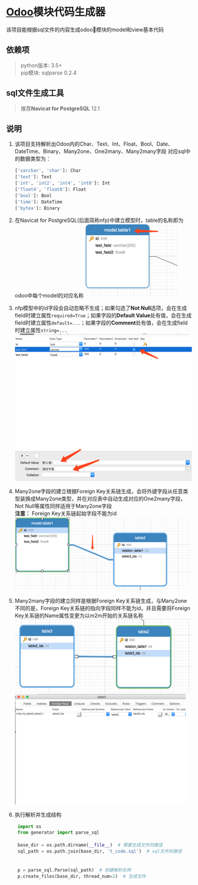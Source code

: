 # [Odoo](https://github.com/odoo/odoo "Odoo's github")模块代码生成器
该项目能根据sql文件的内容生成odoo模块的model和view基本代码

## 依赖项
> python版本: 3.5+   
> pip模块: sqlparse 0.2.4

## sql文件生成工具
> 推荐**Navicat for PostgreSQL** 12.1

## 说明
1. 该项目支持解析出Odoo内的Char、Text、Int、Float、Bool、Date、DateTime、Binary、Many2one、One2many、Many2many字段
    对应sql中的数据类型为：
    ```python
    ['varchar', 'char']: Char
    ['text']: Text
    ['int', 'int2', 'int4', 'int8']: Int
    ['float4', 'float8']: Float
    ['bool']: Bool
    ['time']: DateTime
    ['bytea']: Binary
    ```

2. 在Navicat for PostgreSQL(后面简称nfp)中建立模型时，table的名称即为odoo中每个model的对应名称
    <img height="200px" src="img/model_name.png"/>

3. nfp模型中的id字段会自动忽略不生成；如果勾选了**Not Null**选项，会在生成field时建立属性`required=True`；如果字段的**Default Value**处有值，会在生成field时建立属性`default=...`；如果字段的**Comment**处有值，会在生成field时建立属性`string=...`  
    <img height="400px" src="img/field_info.png"/>

4. Many2one字段的建立根据Foreign Key关系链生成，会将外键字段从任意类型装换成Many2one类型，并在对应表中自动生成对应的One2many字段，Not Null等属性同样适用于Many2one字段  
**注意：** Foreign Key关系链起始字段不能为id  
    <img height="200px" src="img/m2o.png"/>

5. Many2many字段的建立同样是根据Foreign Key关系链生成，与Many2one不同的是，Foreign Key关系链的指向字段同样不能为id，并且需要将Foreign Key关系链的Name属性变更为以m2m开始的关系链名称  
    <img height="200px" src="img/m2m.png"/>
    <img height="300px" src="img/m2m_info.png"/>

6. 执行解析并生成结构
   ```python
    import os
    from generator import parse_sql

    base_dir = os.path.dirname(__file__)  # 需要生成文件的路径
    sql_path = os.path.join(base_dir, 't_code.sql')  # sql文件的路径


    p = parse_sql.Parse(sql_path)  # 创建解析实例
    p.create_files(base_dir, thread_num=2)  # 生成文件
   ```
